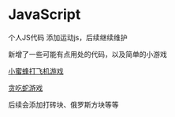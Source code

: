 # JavaScript
个人JS代码
添加运动js，后续继续维护

新增了一些可能有点用处的代码，以及简单的小游戏

[小蜜蜂打飞机游戏](https://coltsfoots.github.io/JavaScript/bee/bee.html)

[贪吃蛇游戏](https://coltsfoots.github.io/JavaScript/snake.html)

后续会添加打砖块、俄罗斯方块等等

